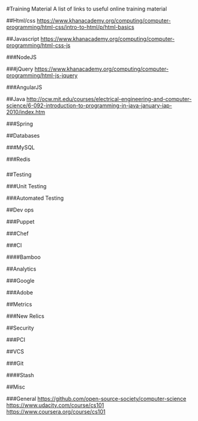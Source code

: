#Training Material
A list of links to useful online training material

##Html/css
https://www.khanacademy.org/computing/computer-programming/html-css/intro-to-html/p/html-basics

##Javascript
https://www.khanacademy.org/computing/computer-programming/html-css-js

###NodeJS

###jQuery
https://www.khanacademy.org/computing/computer-programming/html-js-jquery

###AngularJS

##Java
http://ocw.mit.edu/courses/electrical-engineering-and-computer-science/6-092-introduction-to-programming-in-java-january-iap-2010/index.htm

###Spring

##Databases

###MySQL

###Redis

###

##Testing

###Unit Testing

###Automated Testing

##Dev ops

###Puppet

###Chef

###CI

####Bamboo

##Analytics

###Google

###Adobe

##Metrics

###New Relics

##Security

###PCI

##VCS

###Git

####Stash

##Misc

###General
https://github.com/open-source-society/computer-science
https://www.udacity.com/course/cs101
https://www.coursera.org/course/cs101



